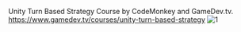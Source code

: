 Unity Turn Based Strategy Course by CodeMonkey and GameDev.tv. 
https://www.gamedev.tv/courses/unity-turn-based-strategy
![1](https://github.com/user-attachments/assets/9c8d194f-2318-4bea-b059-e195ba512f98)
